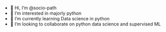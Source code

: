 - 👋 Hi, I’m @socio-path
- 👀 I’m interested in majorly python
- 🌱 I’m currently learning Data science in python
- 💞️ I’m looking to collaborate on python data science and supervised ML

<!---
socio-path/socio-path is a ✨ special ✨ repository because its `README.md` (this file) appears on your GitHub profile.
You can click the Preview link to take a look at your changes.
--->
